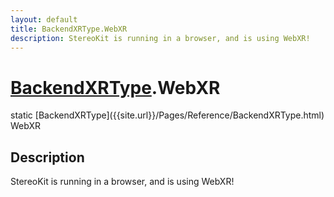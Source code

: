 ```yaml
---
layout: default
title: BackendXRType.WebXR
description: StereoKit is running in a browser, and is using WebXR!
---
```

# [BackendXRType]({{site.url}}/Pages/Reference/BackendXRType.html).WebXR

<div class='signature' markdown='1'>
static [BackendXRType]({{site.url}}/Pages/Reference/BackendXRType.html) WebXR
</div>

## Description
StereoKit is running in a browser, and is using WebXR!

